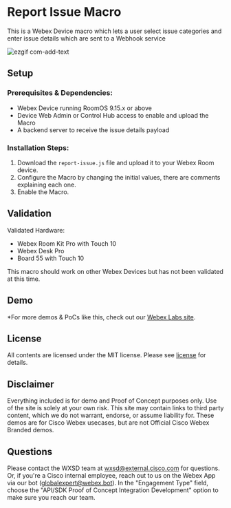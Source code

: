# Report Issue Macro

This is a Webex Device macro which lets a user select issue categories and enter issue details which are sent to a Webhook service

![ezgif com-add-text](https://user-images.githubusercontent.com/21026209/228843284-9e61e0ee-763a-4bf3-b0e6-82ca56509beb.gif)

## Setup

### Prerequisites & Dependencies: 

- Webex Device running RoomOS 9.15.x or above
- Device Web Admin or Control Hub access to enable and upload the Macro
- A backend server to receive the issue details payload

### Installation Steps:

1. Download the ``report-issue.js`` file and upload it to your Webex Room device.
2. Configure the Macro by changing the initial values, there are comments explaining each one.
3. Enable the Macro.

## Validation

Validated Hardware:

* Webex Room Kit Pro with Touch 10
* Webex Desk Pro
* Board 55 with Touch 10

This macro should work on other Webex Devices but has not been validated at this time.

## Demo

*For more demos & PoCs like this, check out our [Webex Labs site](https://collabtoolbox.cisco.com/webex-labs).

## License

All contents are licensed under the MIT license. Please see [license](LICENSE) for details.


## Disclaimer

Everything included is for demo and Proof of Concept purposes only. Use of the site is solely at your own risk. This site may contain links to third party content, which we do not warrant, endorse, or assume liability for. These demos are for Cisco Webex usecases, but are not Official Cisco Webex Branded demos.


## Questions
Please contact the WXSD team at [wxsd@external.cisco.com](mailto:wxsd@external.cisco.com?subject=report-issue-macro) for questions. Or, if you're a Cisco internal employee, reach out to us on the Webex App via our bot (globalexpert@webex.bot). In the "Engagement Type" field, choose the "API/SDK Proof of Concept Integration Development" option to make sure you reach our team. 
